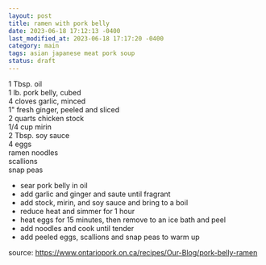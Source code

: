 ```yaml
---
layout: post
title: ramen with pork belly
date: 2023-06-18 17:12:13 -0400
last_modified_at: 2023-06-18 17:17:20 -0400
category: main
tags: asian japanese meat pork soup
status: draft
---
```


1 Tbsp. oil  
1 lb. pork belly, cubed  
4 cloves garlic, minced  
1" fresh ginger, peeled and sliced  
2 quarts chicken stock  
1/4 cup mirin  
2 Tbsp. soy sauce  
4 eggs  
ramen noodles  
scallions  
snap peas  
* sear pork belly in oil
* add garlic and ginger and saute until fragrant
* add stock, mirin, and soy sauce and bring to a boil
* reduce heat and simmer for 1 hour
* heat eggs for 15 minutes, then remove to an ice bath and peel
* add noodles and cook until tender
* add peeled eggs, scallions and snap peas to warm up

source: <https://www.ontariopork.on.ca/recipes/Our-Blog/pork-belly-ramen>
